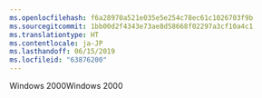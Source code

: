 ```yaml
---
ms.openlocfilehash: f6a28970a521e035e5e254c78ec61c1026703f9b
ms.sourcegitcommit: 1bb00d2f4343e73ae8d58668f02297a3cf10a4c1
ms.translationtype: HT
ms.contentlocale: ja-JP
ms.lasthandoff: 06/15/2019
ms.locfileid: "63876200"
---
```

<span data-ttu-id="2dfa3-101">Windows 2000</span><span class="sxs-lookup"><span data-stu-id="2dfa3-101">Windows 2000</span></span>
